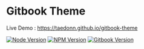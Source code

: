 # Gitbook Theme

Live Demo : https://taedonn.github.io/gitbook-theme

[![Node Version](https://img.shields.io/badge/featured%20on-Node%20%4016.13.2-%2368a063)](#) [![NPM Version](https://img.shields.io/badge/featured%20on-NPM%20%408.1.2-%23cc3534)](#) [![Gitbook Version](https://img.shields.io/badge/featured%20on-gitbook--cli%20%402.1.2-%23333333)](#)

&nbsp;
